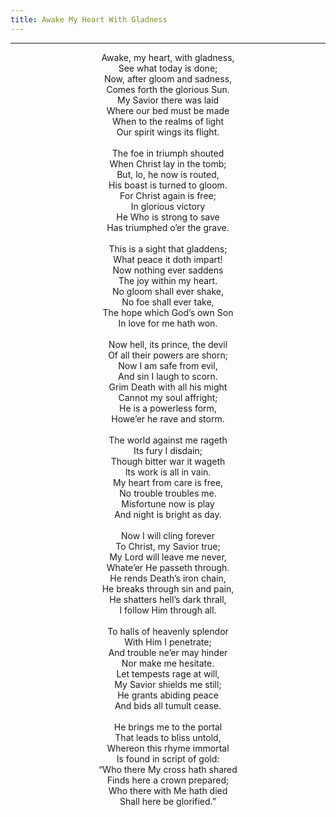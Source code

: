 ```yaml
---
title: Awake My Heart With Gladness
---
```


---
<center>
Awake, my heart, with gladness,<br/>
See what today is done;<br/>
Now, after gloom and sadness,<br/>
Comes forth the glorious Sun.<br/>
My Savior there was laid<br/>
Where our bed must be made<br/>
When to the realms of light<br/>
Our spirit wings its flight.<br/>
<br/>
The foe in triumph shouted<br/>
When Christ lay in the tomb;<br/>
But, lo, he now is routed,<br/>
His boast is turned to gloom.<br/>
For Christ again is free;<br/>
In glorious victory<br/>
He Who is strong to save<br/>
Has triumphed o’er the grave.<br/>
<br/>
This is a sight that gladdens;<br/>
What peace it doth impart!<br/>
Now nothing ever saddens<br/>
The joy within my heart.<br/>
No gloom shall ever shake,<br/>
No foe shall ever take,<br/>
The hope which God’s own Son<br/>
In love for me hath won.<br/>
<br/>
Now hell, its prince, the devil<br/>
Of all their powers are shorn;<br/>
Now I am safe from evil,<br/>
And sin I laugh to scorn.<br/>
Grim Death with all his might<br/>
Cannot my soul affright;<br/>
He is a powerless form,<br/>
Howe’er he rave and storm.<br/>
<br/>
The world against me rageth<br/>
Its fury I disdain;<br/>
Though bitter war it wageth<br/>
Its work is all in vain.<br/>
My heart from care is free,<br/>
No trouble troubles me.<br/>
Misfortune now is play<br/>
And night is bright as day.<br/>
<br/>
Now I will cling forever<br/>
To Christ, my Savior true;<br/>
My Lord will leave me never,<br/>
Whate’er He passeth through.<br/>
He rends Death’s iron chain,<br/>
He breaks through sin and pain,<br/>
He shatters hell’s dark thrall,<br/>
I follow Him through all.<br/>
<br/>
To halls of heavenly splendor<br/>
With Him I penetrate;<br/>
And trouble ne’er may hinder<br/>
Nor make me hesitate.<br/>
Let tempests rage at will,<br/>
My Savior shields me still;<br/>
He grants abiding peace<br/>
And bids all tumult cease.<br/>
<br/>
He brings me to the portal<br/>
That leads to bliss untold,<br/>
Whereon this rhyme immortal<br/>
Is found in script of gold:<br/>
“Who there My cross hath shared<br/>
Finds here a crown prepared;<br/>
Who there with Me hath died<br/>
Shall here be glorified.”
</center>